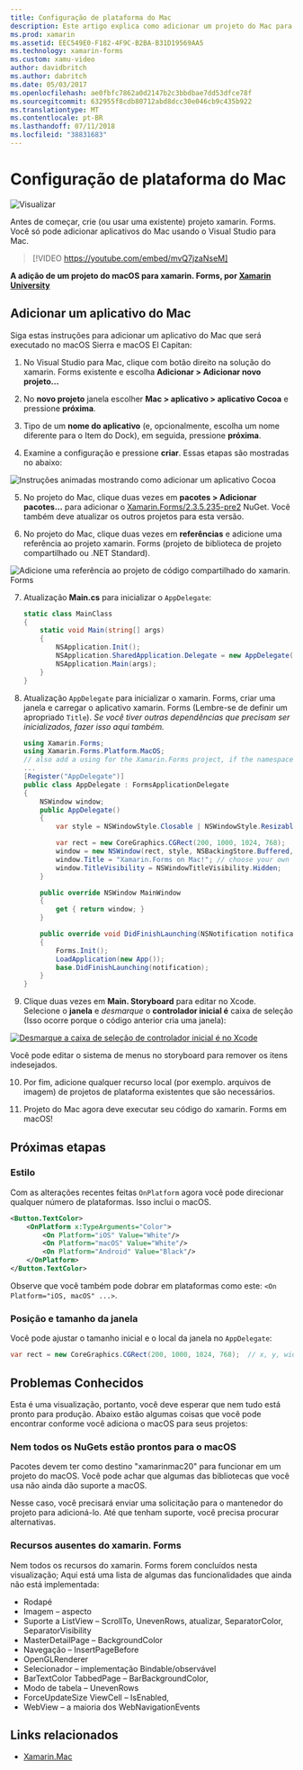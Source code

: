 ```yaml
---
title: Configuração de plataforma do Mac
description: Este artigo explica como adicionar um projeto do Mac para um projeto xamarin. Forms, que produzirá um aplicativo capaz de executar no macOS Sierra e macOS El Capitan.
ms.prod: xamarin
ms.assetid: EEC549E0-F182-4F9C-B2BA-B31D19569AA5
ms.technology: xamarin-forms
ms.custom: xamu-video
author: davidbritch
ms.author: dabritch
ms.date: 05/03/2017
ms.openlocfilehash: ae0fbfc7862a0d2147b2c3bbdbae7dd53dfce78f
ms.sourcegitcommit: 632955f8cdb80712abd8dcc30e046cb9c435b922
ms.translationtype: MT
ms.contentlocale: pt-BR
ms.lasthandoff: 07/11/2018
ms.locfileid: "38831683"
---
```

# <a name="mac-platform-setup"></a>Configuração de plataforma do Mac

![Visualizar](~/media/shared/preview.png)

Antes de começar, crie (ou usar uma existente) projeto xamarin. Forms.
Você só pode adicionar aplicativos do Mac usando o Visual Studio para Mac.

> [!VIDEO https://youtube.com/embed/mvQ7jzaNseM]

**A adição de um projeto do macOS para xamarin. Forms, por [Xamarin University](https://university.xamarin.com/)**

## <a name="adding-a-mac-app"></a>Adicionar um aplicativo do Mac

Siga estas instruções para adicionar um aplicativo do Mac que será executado no macOS Sierra e macOS El Capitan:

1. No Visual Studio para Mac, clique com botão direito na solução do xamarin. Forms existente e escolha **Adicionar > Adicionar novo projeto...**

2. No **novo projeto** janela escolher **Mac > aplicativo > aplicativo Cocoa** e pressione **próxima**.

3. Tipo de um **nome do aplicativo** (e, opcionalmente, escolha um nome diferente para o Item do Dock), em seguida, pressione **próxima**.

4. Examine a configuração e pressione **criar**. Essas etapas são mostradas no abaixo:

  ![Instruções animadas mostrando como adicionar um aplicativo Cocoa](mac-images/add-macos-proj.gif)

5. No projeto do Mac, clique duas vezes em **pacotes > Adicionar pacotes...**  para adicionar o [Xamarin.Forms/2.3.5.235-pre2](https://www.nuget.org/packages/Xamarin.Forms/2.3.5.235-pre2) NuGet. Você também deve atualizar os outros projetos para esta versão.

6. No projeto do Mac, clique duas vezes em **referências** e adicione uma referência ao projeto xamarin. Forms (projeto de biblioteca de projeto compartilhado ou .NET Standard).

  ![Adicione uma referência ao projeto de código compartilhado do xamarin. Forms](mac-images/references-sml.png)

7. Atualização **Main.cs** para inicializar o `AppDelegate`:

    ```csharp
    static class MainClass
    {
        static void Main(string[] args)
        {
            NSApplication.Init();
            NSApplication.SharedApplication.Delegate = new AppDelegate(); // add this line
            NSApplication.Main(args);
        }
    }
    ```

8. Atualização `AppDelegate` para inicializar o xamarin. Forms, criar uma janela e carregar o aplicativo xamarin. Forms (Lembre-se de definir um apropriado `Title`). _Se você tiver outras dependências que precisam ser inicializados, fazer isso aqui também._

    ```csharp
    using Xamarin.Forms;
    using Xamarin.Forms.Platform.MacOS;
    // also add a using for the Xamarin.Forms project, if the namespace is different to this file
    ...
    [Register("AppDelegate")]
    public class AppDelegate : FormsApplicationDelegate
    {
        NSWindow window;
        public AppDelegate()
        {
            var style = NSWindowStyle.Closable | NSWindowStyle.Resizable | NSWindowStyle.Titled;

            var rect = new CoreGraphics.CGRect(200, 1000, 1024, 768);
            window = new NSWindow(rect, style, NSBackingStore.Buffered, false);
            window.Title = "Xamarin.Forms on Mac!"; // choose your own Title here
            window.TitleVisibility = NSWindowTitleVisibility.Hidden;
        }

        public override NSWindow MainWindow
        {
            get { return window; }
        }

        public override void DidFinishLaunching(NSNotification notification)
        {
            Forms.Init();
            LoadApplication(new App());
            base.DidFinishLaunching(notification);
        }
    }
    ```

9. Clique duas vezes em **Main. Storyboard** para editar no Xcode. Selecione o **janela** e _desmarque_ o **controlador inicial é** caixa de seleção (Isso ocorre porque o código anterior cria uma janela):

  [![Desmarque a caixa de seleção de controlador inicial é no Xcode](mac-images/xcode-init-controller-sml.png)](mac-images/xcode-init-controller.png#lightbox)

  Você pode editar o sistema de menus no storyboard para remover os itens indesejados.

10. Por fim, adicione qualquer recurso local (por exemplo. arquivos de imagem) de projetos de plataforma existentes que são necessários.

11. Projeto do Mac agora deve executar seu código do xamarin. Forms em macOS!

## <a name="next-steps"></a>Próximas etapas

### <a name="styling"></a>Estilo

Com as alterações recentes feitas `OnPlatform` agora você pode direcionar qualquer número de plataformas. Isso inclui o macOS.

```xml
<Button.TextColor>
    <OnPlatform x:TypeArguments="Color">
        <On Platform="iOS" Value="White"/>
        <On Platform="macOS" Value="White"/>
        <On Platform="Android" Value="Black"/>
    </OnPlatform>
</Button.TextColor>
```

Observe que você também pode dobrar em plataformas como este: `<On Platform="iOS, macOS" ...>`.

### <a name="window-size-and-position"></a>Posição e tamanho da janela

Você pode ajustar o tamanho inicial e o local da janela no `AppDelegate`:

```csharp
var rect = new CoreGraphics.CGRect(200, 1000, 1024, 768);  // x, y, width, height
```

## <a name="known-issues"></a>Problemas Conhecidos

Esta é uma visualização, portanto, você deve esperar que nem tudo está pronto para produção. Abaixo estão algumas coisas que você pode encontrar conforme você adiciona o macOS para seus projetos:

### <a name="not-all-nugets-are-ready-for-macos"></a>Nem todos os NuGets estão prontos para o macOS

Pacotes devem ter como destino "xamarinmac20" para funcionar em um projeto do macOS. Você pode achar que algumas das bibliotecas que você usa não ainda dão suporte a macOS.

Nesse caso, você precisará enviar uma solicitação para o mantenedor do projeto para adicioná-lo. Até que tenham suporte, você precisa procurar alternativas.

### <a name="missing-xamarinforms-features"></a>Recursos ausentes do xamarin. Forms

Nem todos os recursos do xamarin. Forms forem concluídos nesta visualização; Aqui está uma lista de algumas das funcionalidades que ainda não está implementada:

* Rodapé
* Imagem – aspecto
* Suporte a ListView – ScrollTo, UnevenRows, atualizar, SeparatorColor, SeparatorVisibility
* MasterDetailPage – BackgroundColor
* Navegação – InsertPageBefore
* OpenGLRenderer
* Selecionador – implementação Bindable/observável
* BarTextColor TabbedPage – BarBackgroundColor,
* Modo de tabela – UnevenRows
* ForceUpdateSize ViewCell – IsEnabled,
* WebView – a maioria dos WebNavigationEvents


## <a name="related-links"></a>Links relacionados

- [Xamarin.Mac](~/mac/index.yml)
